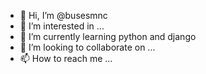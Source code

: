 - 👋 Hi, I’m @busesmnc
- 👀 I’m interested in ...
- 🌱 I’m currently learning python and django
- 💞️ I’m looking to collaborate on ...
- 📫 How to reach me ...

<!---
busesmnc/busesmnc is a ✨ special ✨ repository because its `README.md` (this file) appears on your GitHub profile.
You can click the Preview link to take a look at your changes.
--->
